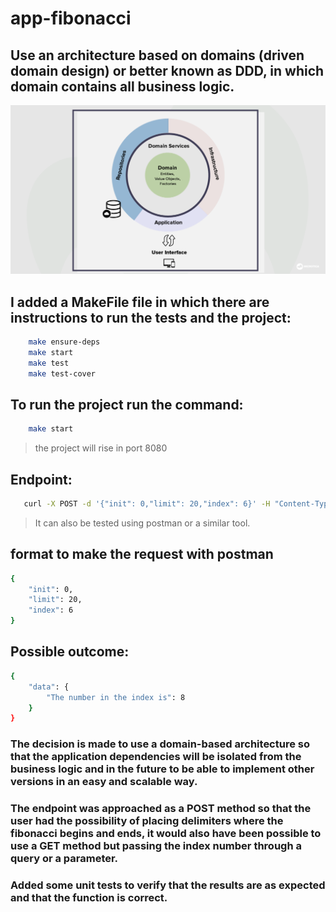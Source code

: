 # app-fibonacci

## Use an architecture based on domains (driven domain design) or better known as DDD, in which domain contains all business logic.
 ![Driven Domain Design](img/DDD.png)

## I added a MakeFile file in which there are instructions to run the tests and the project:
```sh
    make ensure-deps
    make start
    make test
    make test-cover
```

## To run the project run the command:
```sh
    make start
```
> the project will rise in port 8080

## Endpoint: 
```sh
   curl -X POST -d '{"init": 0,"limit": 20,"index": 6}' -H "Content-Type: application/json" http://localhost:8080/api/v1/fibonacci
```
> It can also be tested using postman or a similar tool.

## format to make the request with postman
```sh
{
    "init": 0,
    "limit": 20,
    "index": 6
}
```
## Possible outcome:
```sh
{
    "data": {
        "The number in the index is": 8
    }
}
```
### The decision is made to use a domain-based architecture so that the application dependencies will be isolated from the business logic and in the future to be able to implement other versions in an easy and scalable way.
### The endpoint was approached as a POST method so that the user had the possibility of placing delimiters where the fibonacci begins and ends, it would also have been possible to use a GET method but passing the index number through a query or a parameter.
### Added some unit tests to verify that the results are as expected and that the function is correct.